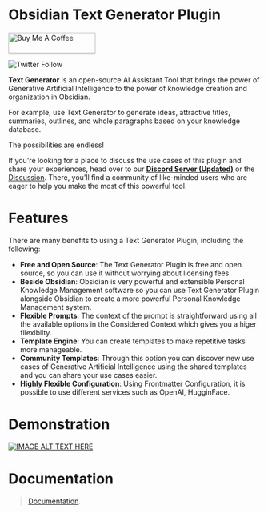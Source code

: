 
# Obsidian Text Generator Plugin 
<a href="https://www.buymeacoffee.com/haouarine" target="_blank"><img src="https://www.buymeacoffee.com/assets/img/custom_images/orange_img.png" alt="Buy Me A Coffee" style="height: 41px !important;width: 174px !important;box-shadow: 0px 3px 2px 0px rgba(190, 190, 190, 0.5) !important;-webkit-box-shadow: 0px 3px 2px 0px rgba(190, 190, 190, 0.5) !important;" ></a>

![Twitter Follow](https://img.shields.io/twitter/follow/TextGenPlugin?style=social)

**Text Generator** is an open-source AI Assistant Tool that brings the power of Generative Artificial Intelligence to the power of knowledge creation and organization in Obsidian.

For example, use Text Generator to generate ideas, attractive titles, summaries, outlines, and whole paragraphs based on your knowledge database.

The possibilities are endless!


If you're looking for a place to discuss the use cases of this plugin and share your experiences, head over to our [**Discord Server (Updated)**](https://discord.gg/BRYqetyjag) or the [Discussion](https://github.com/nhaouari/obsidian-textgenerator-plugin/discussions/categories/use-cases). There, you'll find a community of like-minded users who are eager to help you make the most of this powerful tool.

# Features

There are many benefits to using a Text Generator Plugin, including the following:

* **Free and Open Source**: The Text Generator Plugin is free and open source, so you can use it without worrying about licensing fees.
* **Beside Obsidian**: Obsidian is very powerful and extensible Personal Knowledge Management software so you can use Text Generator Plugin alongside Obsidian to create a more powerful Personal Knowledge Management system.
* **Flexible Prompts**: The context of the prompt is straightforward using all the available options in the Considered Context which gives you a higer filexibilty.
* **Template Engine**: You can create templates to make repetitive tasks more manageable.
* **Community Templates**: Through this option you can discover new use cases of Generative Artificial Intelligence using the shared templates and you can share your use cases easier.
* **Highly Flexible Configuration**: Using Frontmatter Configuration, it is possible to use different services such as OpenAI, HugginFace.
# Demonstration 
[![IMAGE ALT TEXT HERE](https://img.youtube.com/vi/OergqWCdFKc/0.jpg)](https://www.youtube.com/watch?v=OergqWCdFKc)
# Documentation 
> [Documentation](https://bit.ly/3ORwT00). 

